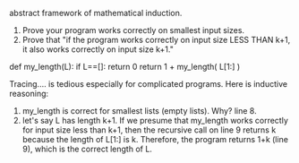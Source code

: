 abstract framework of mathematical induction.

1. Prove your program works correctly on smallest input sizes.
2. Prove that "if the program works correctly on input size LESS THAN k+1,
it also works correctly on input size k+1."

def my_length(L):
	if L==[]: return 0
	return 1 + my_length( L[1:] )

Tracing.... is tedious especially for complicated programs.
Here is inductive reasoning:
1. my_length is correct for smallest lists (empty lists). Why? line 8.
2. let's say L has length k+1.  If we presume that my_length works correctly
for input size less than k+1, then the recursive call on line 9 returns k
because the length of L[1:] is k.
Therefore, the program returns 1+k (line 9), which is the correct length of L.